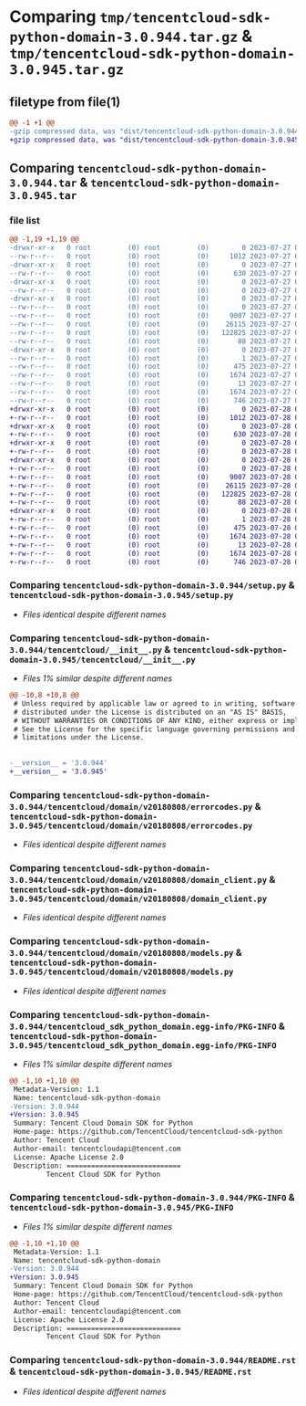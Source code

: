 # Comparing `tmp/tencentcloud-sdk-python-domain-3.0.944.tar.gz` & `tmp/tencentcloud-sdk-python-domain-3.0.945.tar.gz`

## filetype from file(1)

```diff
@@ -1 +1 @@
-gzip compressed data, was "dist/tencentcloud-sdk-python-domain-3.0.944.tar", last modified: Thu Jul 27 02:14:32 2023, max compression
+gzip compressed data, was "dist/tencentcloud-sdk-python-domain-3.0.945.tar", last modified: Fri Jul 28 00:27:03 2023, max compression
```

## Comparing `tencentcloud-sdk-python-domain-3.0.944.tar` & `tencentcloud-sdk-python-domain-3.0.945.tar`

### file list

```diff
@@ -1,19 +1,19 @@
-drwxr-xr-x   0 root         (0) root         (0)        0 2023-07-27 02:14:32.000000 tencentcloud-sdk-python-domain-3.0.944/
--rw-r--r--   0 root         (0) root         (0)     1012 2023-07-27 02:14:32.000000 tencentcloud-sdk-python-domain-3.0.944/setup.py
-drwxr-xr-x   0 root         (0) root         (0)        0 2023-07-27 02:14:32.000000 tencentcloud-sdk-python-domain-3.0.944/tencentcloud/
--rw-r--r--   0 root         (0) root         (0)      630 2023-07-27 02:14:32.000000 tencentcloud-sdk-python-domain-3.0.944/tencentcloud/__init__.py
-drwxr-xr-x   0 root         (0) root         (0)        0 2023-07-27 02:14:32.000000 tencentcloud-sdk-python-domain-3.0.944/tencentcloud/domain/
--rw-r--r--   0 root         (0) root         (0)        0 2023-07-27 02:14:32.000000 tencentcloud-sdk-python-domain-3.0.944/tencentcloud/domain/__init__.py
-drwxr-xr-x   0 root         (0) root         (0)        0 2023-07-27 02:14:32.000000 tencentcloud-sdk-python-domain-3.0.944/tencentcloud/domain/v20180808/
--rw-r--r--   0 root         (0) root         (0)        0 2023-07-27 02:14:32.000000 tencentcloud-sdk-python-domain-3.0.944/tencentcloud/domain/v20180808/__init__.py
--rw-r--r--   0 root         (0) root         (0)     9007 2023-07-27 02:14:32.000000 tencentcloud-sdk-python-domain-3.0.944/tencentcloud/domain/v20180808/errorcodes.py
--rw-r--r--   0 root         (0) root         (0)    26115 2023-07-27 02:14:32.000000 tencentcloud-sdk-python-domain-3.0.944/tencentcloud/domain/v20180808/domain_client.py
--rw-r--r--   0 root         (0) root         (0)   122825 2023-07-27 02:14:32.000000 tencentcloud-sdk-python-domain-3.0.944/tencentcloud/domain/v20180808/models.py
--rw-r--r--   0 root         (0) root         (0)       88 2023-07-27 02:14:32.000000 tencentcloud-sdk-python-domain-3.0.944/setup.cfg
-drwxr-xr-x   0 root         (0) root         (0)        0 2023-07-27 02:14:32.000000 tencentcloud-sdk-python-domain-3.0.944/tencentcloud_sdk_python_domain.egg-info/
--rw-r--r--   0 root         (0) root         (0)        1 2023-07-27 02:14:32.000000 tencentcloud-sdk-python-domain-3.0.944/tencentcloud_sdk_python_domain.egg-info/dependency_links.txt
--rw-r--r--   0 root         (0) root         (0)      475 2023-07-27 02:14:32.000000 tencentcloud-sdk-python-domain-3.0.944/tencentcloud_sdk_python_domain.egg-info/SOURCES.txt
--rw-r--r--   0 root         (0) root         (0)     1674 2023-07-27 02:14:32.000000 tencentcloud-sdk-python-domain-3.0.944/tencentcloud_sdk_python_domain.egg-info/PKG-INFO
--rw-r--r--   0 root         (0) root         (0)       13 2023-07-27 02:14:32.000000 tencentcloud-sdk-python-domain-3.0.944/tencentcloud_sdk_python_domain.egg-info/top_level.txt
--rw-r--r--   0 root         (0) root         (0)     1674 2023-07-27 02:14:32.000000 tencentcloud-sdk-python-domain-3.0.944/PKG-INFO
--rw-r--r--   0 root         (0) root         (0)      746 2023-07-27 02:14:32.000000 tencentcloud-sdk-python-domain-3.0.944/README.rst
+drwxr-xr-x   0 root         (0) root         (0)        0 2023-07-28 00:27:03.000000 tencentcloud-sdk-python-domain-3.0.945/
+-rw-r--r--   0 root         (0) root         (0)     1012 2023-07-28 00:27:03.000000 tencentcloud-sdk-python-domain-3.0.945/setup.py
+drwxr-xr-x   0 root         (0) root         (0)        0 2023-07-28 00:27:03.000000 tencentcloud-sdk-python-domain-3.0.945/tencentcloud/
+-rw-r--r--   0 root         (0) root         (0)      630 2023-07-28 00:27:03.000000 tencentcloud-sdk-python-domain-3.0.945/tencentcloud/__init__.py
+drwxr-xr-x   0 root         (0) root         (0)        0 2023-07-28 00:27:03.000000 tencentcloud-sdk-python-domain-3.0.945/tencentcloud/domain/
+-rw-r--r--   0 root         (0) root         (0)        0 2023-07-28 00:27:03.000000 tencentcloud-sdk-python-domain-3.0.945/tencentcloud/domain/__init__.py
+drwxr-xr-x   0 root         (0) root         (0)        0 2023-07-28 00:27:03.000000 tencentcloud-sdk-python-domain-3.0.945/tencentcloud/domain/v20180808/
+-rw-r--r--   0 root         (0) root         (0)        0 2023-07-28 00:27:03.000000 tencentcloud-sdk-python-domain-3.0.945/tencentcloud/domain/v20180808/__init__.py
+-rw-r--r--   0 root         (0) root         (0)     9007 2023-07-28 00:27:03.000000 tencentcloud-sdk-python-domain-3.0.945/tencentcloud/domain/v20180808/errorcodes.py
+-rw-r--r--   0 root         (0) root         (0)    26115 2023-07-28 00:27:03.000000 tencentcloud-sdk-python-domain-3.0.945/tencentcloud/domain/v20180808/domain_client.py
+-rw-r--r--   0 root         (0) root         (0)   122825 2023-07-28 00:27:03.000000 tencentcloud-sdk-python-domain-3.0.945/tencentcloud/domain/v20180808/models.py
+-rw-r--r--   0 root         (0) root         (0)       88 2023-07-28 00:27:03.000000 tencentcloud-sdk-python-domain-3.0.945/setup.cfg
+drwxr-xr-x   0 root         (0) root         (0)        0 2023-07-28 00:27:03.000000 tencentcloud-sdk-python-domain-3.0.945/tencentcloud_sdk_python_domain.egg-info/
+-rw-r--r--   0 root         (0) root         (0)        1 2023-07-28 00:27:03.000000 tencentcloud-sdk-python-domain-3.0.945/tencentcloud_sdk_python_domain.egg-info/dependency_links.txt
+-rw-r--r--   0 root         (0) root         (0)      475 2023-07-28 00:27:03.000000 tencentcloud-sdk-python-domain-3.0.945/tencentcloud_sdk_python_domain.egg-info/SOURCES.txt
+-rw-r--r--   0 root         (0) root         (0)     1674 2023-07-28 00:27:03.000000 tencentcloud-sdk-python-domain-3.0.945/tencentcloud_sdk_python_domain.egg-info/PKG-INFO
+-rw-r--r--   0 root         (0) root         (0)       13 2023-07-28 00:27:03.000000 tencentcloud-sdk-python-domain-3.0.945/tencentcloud_sdk_python_domain.egg-info/top_level.txt
+-rw-r--r--   0 root         (0) root         (0)     1674 2023-07-28 00:27:03.000000 tencentcloud-sdk-python-domain-3.0.945/PKG-INFO
+-rw-r--r--   0 root         (0) root         (0)      746 2023-07-28 00:27:03.000000 tencentcloud-sdk-python-domain-3.0.945/README.rst
```

### Comparing `tencentcloud-sdk-python-domain-3.0.944/setup.py` & `tencentcloud-sdk-python-domain-3.0.945/setup.py`

 * *Files identical despite different names*

### Comparing `tencentcloud-sdk-python-domain-3.0.944/tencentcloud/__init__.py` & `tencentcloud-sdk-python-domain-3.0.945/tencentcloud/__init__.py`

 * *Files 1% similar despite different names*

```diff
@@ -10,8 +10,8 @@
 # Unless required by applicable law or agreed to in writing, software
 # distributed under the License is distributed on an "AS IS" BASIS,
 # WITHOUT WARRANTIES OR CONDITIONS OF ANY KIND, either express or implied.
 # See the License for the specific language governing permissions and
 # limitations under the License.
 
 
-__version__ = '3.0.944'
+__version__ = '3.0.945'
```

### Comparing `tencentcloud-sdk-python-domain-3.0.944/tencentcloud/domain/v20180808/errorcodes.py` & `tencentcloud-sdk-python-domain-3.0.945/tencentcloud/domain/v20180808/errorcodes.py`

 * *Files identical despite different names*

### Comparing `tencentcloud-sdk-python-domain-3.0.944/tencentcloud/domain/v20180808/domain_client.py` & `tencentcloud-sdk-python-domain-3.0.945/tencentcloud/domain/v20180808/domain_client.py`

 * *Files identical despite different names*

### Comparing `tencentcloud-sdk-python-domain-3.0.944/tencentcloud/domain/v20180808/models.py` & `tencentcloud-sdk-python-domain-3.0.945/tencentcloud/domain/v20180808/models.py`

 * *Files identical despite different names*

### Comparing `tencentcloud-sdk-python-domain-3.0.944/tencentcloud_sdk_python_domain.egg-info/PKG-INFO` & `tencentcloud-sdk-python-domain-3.0.945/tencentcloud_sdk_python_domain.egg-info/PKG-INFO`

 * *Files 1% similar despite different names*

```diff
@@ -1,10 +1,10 @@
 Metadata-Version: 1.1
 Name: tencentcloud-sdk-python-domain
-Version: 3.0.944
+Version: 3.0.945
 Summary: Tencent Cloud Domain SDK for Python
 Home-page: https://github.com/TencentCloud/tencentcloud-sdk-python
 Author: Tencent Cloud
 Author-email: tencentcloudapi@tencent.com
 License: Apache License 2.0
 Description: ============================
         Tencent Cloud SDK for Python
```

### Comparing `tencentcloud-sdk-python-domain-3.0.944/PKG-INFO` & `tencentcloud-sdk-python-domain-3.0.945/PKG-INFO`

 * *Files 1% similar despite different names*

```diff
@@ -1,10 +1,10 @@
 Metadata-Version: 1.1
 Name: tencentcloud-sdk-python-domain
-Version: 3.0.944
+Version: 3.0.945
 Summary: Tencent Cloud Domain SDK for Python
 Home-page: https://github.com/TencentCloud/tencentcloud-sdk-python
 Author: Tencent Cloud
 Author-email: tencentcloudapi@tencent.com
 License: Apache License 2.0
 Description: ============================
         Tencent Cloud SDK for Python
```

### Comparing `tencentcloud-sdk-python-domain-3.0.944/README.rst` & `tencentcloud-sdk-python-domain-3.0.945/README.rst`

 * *Files identical despite different names*

